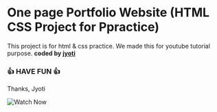 # One page Portfolio Website (HTML CSS Project for Ppractice)


This project is for html &amp; css practice. We made this for youtube tutorial purpose.
<b>coded by [jyoti](https://github.com/jyotirmaya24/one-page-website-html-css-project-for-practice.git)</b>
### 👍 HAVE FUN 👍
Thanks, Jyoti

![Watch Now](./img/Design.jpg)
